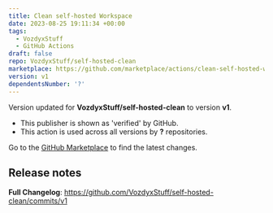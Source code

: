 ```yaml
---
title: Clean self-hosted Workspace
date: 2023-08-25 19:11:34 +00:00
tags:
  - VozdyxStuff
  - GitHub Actions
draft: false
repo: VozdyxStuff/self-hosted-clean
marketplace: https://github.com/marketplace/actions/clean-self-hosted-workspace
version: v1
dependentsNumber: '?'
---
```



Version updated for **VozdyxStuff/self-hosted-clean** to version **v1**.
- This publisher is shown as 'verified' by GitHub.
- This action is used across all versions by **?** repositories.

Go to the [GitHub Marketplace](https://github.com/marketplace/actions/clean-self-hosted-workspace) to find the latest changes.

## Release notes

**Full Changelog**: https://github.com/VozdyxStuff/self-hosted-clean/commits/v1
